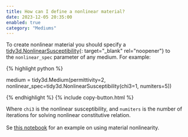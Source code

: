 ```yaml
---
title: How can I define a nonlinear material?
date: 2023-12-05 20:35:00
enabled: true
category: "Mediums"
---
```

To create nonlinear material you should specify a [tidy3d.NonlinearSusceptibility](https://docs.flexcompute.com/projects/tidy3d/en/latest/api/_autosummary/tidy3d.NonlinearSusceptibility.html#tidy3d.NonlinearSusceptibility){: target="_blank" rel="noopener"}&nbsp;to the&nbsp;`nonlinear_spec`&nbsp;parameter of any medium. For example:

<div markdown class="code-snippet">{% highlight python %}

medium = tidy3d.Medium(permittivity=2, nonlinear_spec=tidy3d.NonlinearSusceptibility(chi3=1, numiters=5))

{% endhighlight %}
{% include copy-button.html %}</div>

<div><div>Where <code>chi3</code> is the nonlinear susceptibility, and <code>numiters</code> is the number of iterations for solving nonlinear constitutive relation.</div><div> </div><div>Se <a href="https://www.flexcompute.com/tidy3d/examples/notebooks/BistablePCCavity/">this notebook</a> for an example on using material nonlinearity.</div></div>

